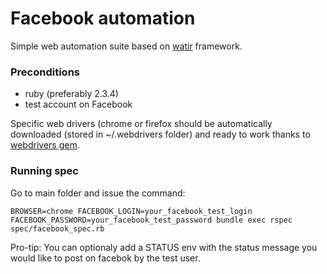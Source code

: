 # Facebook automation

Simple web automation suite based on [watir](http://watir.com/) framework.

### Preconditions
- ruby (preferably 2.3.4)
- test account on Facebook

Specific web drivers (chrome or firefox should be automatically downloaded (stored in ~/.webdrivers folder) and ready to work thanks to [webdrivers gem](https://github.com/titusfortner/webdrivers).

### Running spec
Go to main folder and issue the command:

`BROWSER=chrome FACEBOOK_LOGIN=your_facebook_test_login FACEBOOK_PASSWORD=your_facebook_test_password bundle exec rspec spec/facebook_spec.rb`

Pro-tip: You can optionaly add a STATUS env with the status message you would like to post on facebok by the test user.
